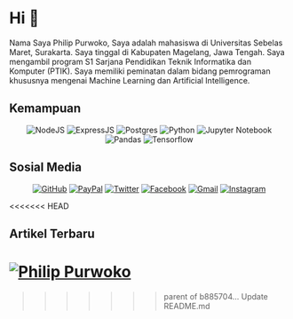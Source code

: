 # Hi 👋 

Nama Saya Philip Purwoko, Saya adalah mahasiswa di Universitas Sebelas Maret, Surakarta. Saya tinggal di Kabupaten Magelang, Jawa Tengah. Saya mengambil program S1 Sarjana Pendidikan Teknik Informatika dan Komputer (PTIK). Saya memiliki peminatan dalam bidang pemrograman khususnya mengenai Machine Learning dan Artificial Intelligence.

## Kemampuan

<p align="center">
	<img src="https://img.shields.io/badge/node.js%20-%2343853D.svg?&style=for-the-badge&logo=node.js&logoColor=white" alt="NodeJS">
	<img src="https://img.shields.io/badge/express.js%20-%23404d59.svg?&style=for-the-badge" alt="ExpressJS">
	<img src="https://img.shields.io/badge/postgres-%23316192.svg?&style=for-the-badge&logo=postgresql&logoColor=white" alt="Postgres">
	<img src="https://img.shields.io/badge/python%20-%2314354C.svg?&style=for-the-badge&logo=python&logoColor=white" alt="Python">
	<img src="https://img.shields.io/badge/jupyter-%23000000.svg?&style=for-the-badge&logo=jupyter&logoColor=orange" alt="Jupyter Notebook">
	<img src="https://img.shields.io/badge/Pandas%20-%2314354C.svg?&style=for-the-badge&logo=pandas&logoColor=white" alt="Pandas">
	<img src="https://img.shields.io/badge/tensorflow-%23000000.svg?&style=for-the-badge&logo=tensorflow&logoColor=orange" alt="Tensorflow">
</p>

## Sosial Media 

<p align="center">
    <a href="https://github.com/PhilipPurwoko"><img src="https://img.shields.io/badge/github-%23100000.svg?&style=for-the-badge&logo=github&logoColor=white" alt="GitHub"></a>
    <a href="https://medium.com/@PhiliPpurwoko"><img src="https://img.shields.io/badge/medium-%2312100E.svg?&style=for-the-badge&logo=medium&logoColor=white" alt="PayPal"></a>
    <a href="https://twitter.com/PurwokoPhilip"><img src="https://img.shields.io/badge/twitter-%231DA1F2.svg?&style=for-the-badge&logo=twitter&logoColor=white" alt="Twitter"></a>
    <a href="https://facebook.com/philip.purwoko"><img src="https://img.shields.io/badge/facebook-%231877F2.svg?&style=for-the-badge&logo=facebook&logoColor=white" alt="Facebook"></a>
    <a href="mailto:philippurwoko123@gmail.com"><img src="https://img.shields.io/badge/gmail-%23D14836.svg?&style=for-the-badge&logo=gmail&logoColor=white" alt="Gmail"></a>
    <a href="https://instagram.com/philippurwoko"><img src="https://img.shields.io/badge/instagram-%23E4405F.svg?&style=for-the-badge&logo=instagram&logoColor=white" alt="Instagram"></a>
</p>
<<<<<<< HEAD

## Artikel Terbaru

[![Philip Purwoko](https://github-readme-medium.vercel.app/?username=PhilipPurwoko&limit=3)](https://medium.com/@PhilipPurwoko)
=======
>>>>>>> parent of b885704... Update README.md
